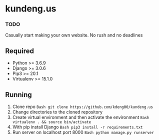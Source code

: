 # kundeng.us

### TODO
Casually start making your own website. No rush and no deadlines



## Required
* Python >= 3.6.9
* Django >= 3.0.6
* Pip3 >= 20.1
* Virtualenv >= 15.1.0


## Running
1. Clone repo
```Bash git clone https://github.com/kdeng00/kundeng.us```
2. Change directories to the cloned repository
3. Create virtual environment and then activate the environment
```Bash virtualenv . && source bin/activate```
4. With pip install Django
```Bash pip3 install -r requirements.txt```
5. Run server on localhost port 8000
```Bash python manage.py runserver```
